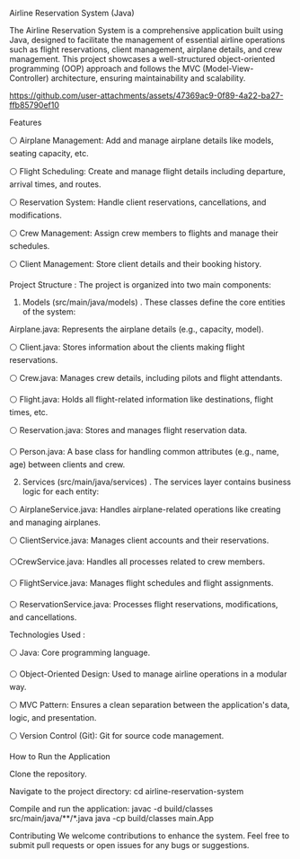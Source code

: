 Airline Reservation System (Java)

The Airline Reservation System is a comprehensive application built using Java, designed to facilitate the management of essential airline operations such as flight reservations, client management, airplane details, and crew management. This project showcases a well-structured object-oriented programming (OOP) approach and follows the MVC (Model-View-Controller) architecture, ensuring maintainability and scalability.

https://github.com/user-attachments/assets/47369ac9-0f89-4a22-ba27-ffb85790ef10

Features

⚪ Airplane Management: Add and manage airplane details like models, seating capacity, etc.

⚪ Flight Scheduling: Create and manage flight details including departure, arrival times, and routes.

⚪ Reservation System: Handle client reservations, cancellations, and modifications.

⚪ Crew Management: Assign crew members to flights and manage their schedules.

⚪ Client Management: Store client details and their booking history.


Project Structure : 
The project is organized into two main components:

1. Models (src/main/java/models) .
These classes define the core entities of the system:

Airplane.java: Represents the airplane details (e.g., capacity, model).

⚪ Client.java: Stores information about the clients making flight reservations.

⚪ Crew.java: Manages crew details, including pilots and flight attendants.

⚪ Flight.java: Holds all flight-related information like destinations, flight times, etc.

⚪ Reservation.java: Stores and manages flight reservation data.

⚪ Person.java: A base class for handling common attributes (e.g., name, age) between clients and crew.

2. Services (src/main/java/services) .
The services layer contains business logic for each entity:

⚪ AirplaneService.java: Handles airplane-related operations like creating and managing airplanes.

⚪ ClientService.java: Manages client accounts and their reservations.

⚪CrewService.java: Handles all processes related to crew members.

⚪ FlightService.java: Manages flight schedules and flight assignments.

⚪ ReservationService.java: Processes flight reservations, modifications, and cancellations.


Technologies Used :

⚪ Java: Core programming language.

⚪ Object-Oriented Design: Used to manage airline operations in a modular way.

⚪ MVC Pattern: Ensures a clean separation between the application's data, logic, and presentation.

⚪ Version Control (Git): Git for source code management.

How to Run the Application

Clone the repository.

Navigate to the project directory:
    cd airline-reservation-system
    
Compile and run the application:
    javac -d build/classes src/main/java/**/*.java
    java -cp build/classes main.App
    
Contributing
We welcome contributions to enhance the system. Feel free to submit pull requests or open issues for any bugs or suggestions.
